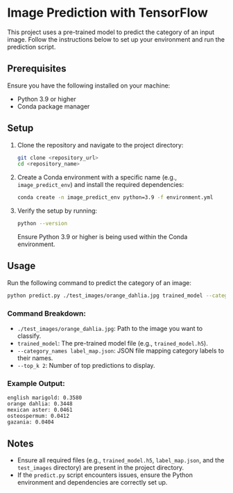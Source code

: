 # Image Prediction with TensorFlow

This project uses a pre-trained model to predict the category of an input image. Follow the instructions below to set up your environment and run the prediction script.

## Prerequisites

Ensure you have the following installed on your machine:

- Python 3.9 or higher
- Conda package manager

## Setup

1. Clone the repository and navigate to the project directory:
   ```bash
   git clone <repository_url>
   cd <repository_name>
   ```

2. Create a Conda environment with a specific name (e.g., `image_predict_env`) and install the required dependencies:
   ```bash
   conda create -n image_predict_env python=3.9 -f environment.yml
   ```

3. Verify the setup by running:
   ```bash
   python --version
   ```
   Ensure Python 3.9 or higher is being used within the Conda environment.

## Usage

Run the following command to predict the category of an image:

```bash
python predict.py ./test_images/orange_dahlia.jpg trained_model --category_names label_map.json --top_k 2
```

### Command Breakdown:

- `./test_images/orange_dahlia.jpg`: Path to the image you want to classify.
- `trained_model`: The pre-trained model file (e.g., `trained_model.h5`).
- `--category_names label_map.json`: JSON file mapping category labels to their names.
- `--top_k 2`: Number of top predictions to display.

### Example Output:

```
english marigold: 0.3580
orange dahlia: 0.3448
mexican aster: 0.0461
osteospermum: 0.0412
gazania: 0.0404
```

## Notes

- Ensure all required files (e.g., `trained_model.h5`, `label_map.json`, and the `test_images` directory) are present in the project directory.
- If the `predict.py` script encounters issues, ensure the Python environment and dependencies are correctly set up.
